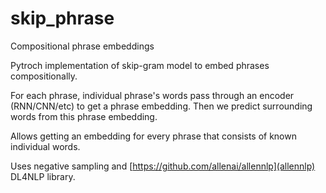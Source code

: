 # skip_phrase
Compositional phrase embeddings

Pytroch implementation of skip-gram model to embed phrases compositionally.

For each phrase, individual phrase's words pass through an encoder (RNN/CNN/etc) to get a phrase embedding. Then we predict surrounding words from this phrase embedding.

Allows getting an embedding for every phrase that consists of known individual words. 

Uses negative sampling and [https://github.com/allenai/allennlp](allennlp)  DL4NLP library.
